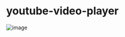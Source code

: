 # youtube-video-player

![image](https://github.com/C0dewithLokesh/youtube-video-player/assets/77185999/0292f157-3e5a-435a-a531-35fe418ced86)

